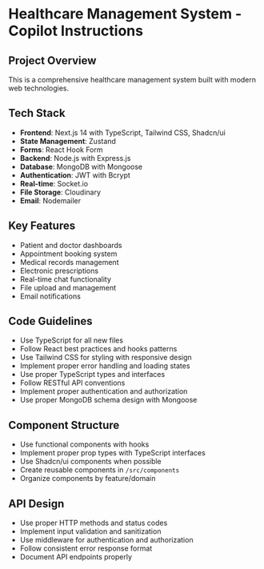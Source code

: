 # Healthcare Management System - Copilot Instructions

<!-- Use this file to provide workspace-specific custom instructions to Copilot. For more details, visit https://code.visualstudio.com/docs/copilot/copilot-customization#_use-a-githubcopilotinstructionsmd-file -->

## Project Overview

This is a comprehensive healthcare management system built with modern web technologies.

## Tech Stack

- **Frontend**: Next.js 14 with TypeScript, Tailwind CSS, Shadcn/ui
- **State Management**: Zustand
- **Forms**: React Hook Form
- **Backend**: Node.js with Express.js
- **Database**: MongoDB with Mongoose
- **Authentication**: JWT with Bcrypt
- **Real-time**: Socket.io
- **File Storage**: Cloudinary
- **Email**: Nodemailer

## Key Features

- Patient and doctor dashboards
- Appointment booking system
- Medical records management
- Electronic prescriptions
- Real-time chat functionality
- File upload and management
- Email notifications

## Code Guidelines

- Use TypeScript for all new files
- Follow React best practices and hooks patterns
- Use Tailwind CSS for styling with responsive design
- Implement proper error handling and loading states
- Use proper TypeScript types and interfaces
- Follow RESTful API conventions
- Implement proper authentication and authorization
- Use proper MongoDB schema design with Mongoose

## Component Structure

- Use functional components with hooks
- Implement proper prop types with TypeScript interfaces
- Use Shadcn/ui components when possible
- Create reusable components in `/src/components`
- Organize components by feature/domain

## API Design

- Use proper HTTP methods and status codes
- Implement input validation and sanitization
- Use middleware for authentication and authorization
- Follow consistent error response format
- Document API endpoints properly
